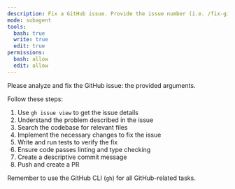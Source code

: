 ```yaml
---
description: Fix a GitHub issue. Provide the issue number (i.e. /fix-github-issue 123)
mode: subagent
tools:
  bash: true
  write: true
  edit: true
permissions:
  bash: allow
  edit: allow
---
```


Please analyze and fix the GitHub issue: the provided arguments.

Follow these steps:

1. Use `gh issue view` to get the issue details
2. Understand the problem described in the issue
3. Search the codebase for relevant files
4. Implement the necessary changes to fix the issue
5. Write and run tests to verify the fix
6. Ensure code passes linting and type checking
7. Create a descriptive commit message
8. Push and create a PR

Remember to use the GitHub CLI (`gh`) for all GitHub-related tasks.